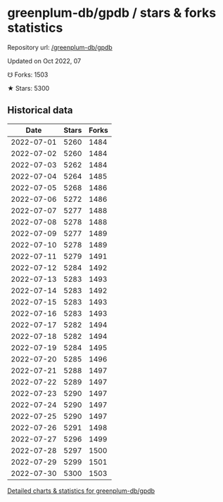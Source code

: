 # greenplum-db/gpdb / stars & forks statistics

Repository url: [/greenplum-db/gpdb](https://github.com/greenplum-db/gpdb)

Updated on Oct 2022, 07

☋ Forks: 1503

★ Stars: 5300

## Historical data
| Date | Stars | Forks |
|------|-------|-------|
| 2022-07-01 | 5260 | 1484 | 
| 2022-07-02 | 5260 | 1484 | 
| 2022-07-03 | 5262 | 1484 | 
| 2022-07-04 | 5264 | 1485 | 
| 2022-07-05 | 5268 | 1486 | 
| 2022-07-06 | 5272 | 1486 | 
| 2022-07-07 | 5277 | 1488 | 
| 2022-07-08 | 5278 | 1488 | 
| 2022-07-09 | 5277 | 1489 | 
| 2022-07-10 | 5278 | 1489 | 
| 2022-07-11 | 5279 | 1491 | 
| 2022-07-12 | 5284 | 1492 | 
| 2022-07-13 | 5283 | 1493 | 
| 2022-07-14 | 5283 | 1492 | 
| 2022-07-15 | 5283 | 1493 | 
| 2022-07-16 | 5283 | 1493 | 
| 2022-07-17 | 5282 | 1494 | 
| 2022-07-18 | 5282 | 1494 | 
| 2022-07-19 | 5284 | 1495 | 
| 2022-07-20 | 5285 | 1496 | 
| 2022-07-21 | 5288 | 1497 | 
| 2022-07-22 | 5289 | 1497 | 
| 2022-07-23 | 5290 | 1497 | 
| 2022-07-24 | 5290 | 1497 | 
| 2022-07-25 | 5290 | 1497 | 
| 2022-07-26 | 5291 | 1498 | 
| 2022-07-27 | 5296 | 1499 | 
| 2022-07-28 | 5297 | 1500 | 
| 2022-07-29 | 5299 | 1501 | 
| 2022-07-30 | 5300 | 1503 | 


[Detailed charts & statistics for greenplum-db/gpdb](https://reviewgithub.com/rep/greenplum-db/gpdb)
